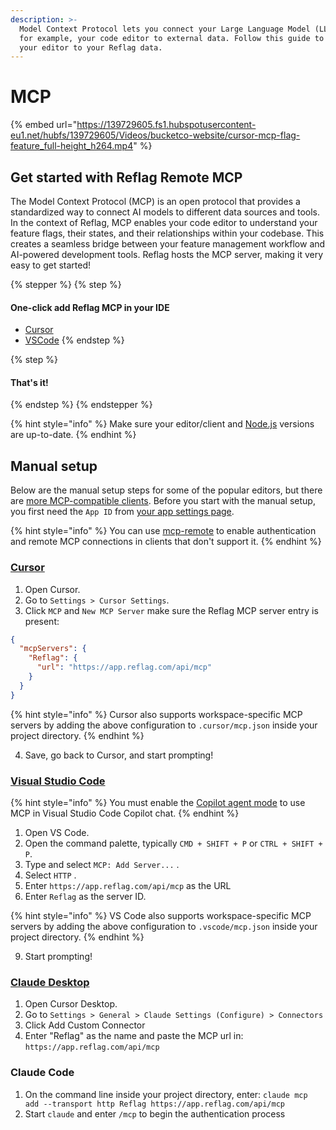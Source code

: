 ```yaml
---
description: >-
  Model Context Protocol lets you connect your Large Language Model (LLM) in,
  for example, your code editor to external data. Follow this guide to connect
  your editor to your Reflag data.
---
```


# MCP

{% embed url="https://139729605.fs1.hubspotusercontent-eu1.net/hubfs/139729605/Videos/bucketco-website/cursor-mcp-flag-feature_full-height_h264.mp4" %}

## Get started with Reflag Remote MCP

The Model Context Protocol (MCP) is an open protocol that provides a standardized way to connect AI models to different data sources and tools. In the context of Reflag, MCP enables your code editor to understand your feature flags, their states, and their relationships within your codebase. This creates a seamless bridge between your feature management workflow and AI-powered development tools. Reflag hosts the MCP server, making it very easy to get started!

{% stepper %}
{% step %}
#### One-click add Reflag MCP in your IDE

* [Cursor](cursor://anysphere.cursor-deeplink/mcp/install?name=Reflag\&config=eyJ1cmwiOiJodHRwczovL2FwcC5yZWZsYWcuY29tL2FwaS9tY3AiLCJ0eXBlIjoiaHR0cCJ9)
* [VSCode](vscode:mcp/install?%7B%22name%22%3A%22Reflag%22%2C%22gallery%22%3Afalse%2C%22url%22%3A%22https%3A%2F%2Fapp.reflag.com%2Fapi%2Fmcp%22%7D)
{% endstep %}

{% step %}
#### That's it!
{% endstep %}
{% endstepper %}

{% hint style="info" %}
Make sure your editor/client and [Node.js](https://nodejs.org/en/download) versions are up-to-date.
{% endhint %}

## Manual setup

Below are the manual setup steps for some of the popular editors, but there are [more MCP-compatible clients](https://modelcontextprotocol.io/clients). Before you start with the manual setup, you first need the `App ID` from [your app settings page](https://app.reflag.com/env-current/settings/app-general).

{% hint style="info" %}
You can use [mcp-remote](https://www.npmjs.com/package/mcp-remote) to enable authentication and remote MCP connections in clients that don't support it.
{% endhint %}

### [Cursor](https://docs.cursor.com/context/model-context-protocol)

1. Open Cursor.
2. Go to `Settings > Cursor Settings`.
3. Click `MCP` and `New MCP Server`  make sure the Reflag MCP server entry is present:

```json
{
  "mcpServers": {
    "Reflag": {
      "url": "https://app.reflag.com/api/mcp"
    }
  }
}
```

{% hint style="info" %}
Cursor also supports workspace-specific MCP servers by adding the above configuration to `.cursor/mcp.json` inside your project directory.
{% endhint %}

4. Save, go back to Cursor, and start prompting!

### [Visual Studio Code](https://code.visualstudio.com/docs/copilot/chat/mcp-servers)

{% hint style="info" %}
You must enable the [Copilot agent mode](https://code.visualstudio.com/docs/copilot/chat/chat-agent-mode) to use MCP in Visual Studio Code Copilot chat.
{% endhint %}

1. Open VS Code.
2. Open the command palette, typically `CMD + SHIFT + P` or `CTRL + SHIFT + P`.
3. Type and select `MCP: Add Server...` .
4. Select `HTTP` .
5. Enter `https://app.reflag.com/api/mcp` as the URL
6. Enter `Reflag` as the server ID.

{% hint style="info" %}
VS Code also supports workspace-specific MCP servers by adding the above configuration to `.vscode/mcp.json` inside your project directory.
{% endhint %}

9. Start prompting!

### [Claude Desktop](https://modelcontextprotocol.io/quickstart/user)

1. Open Cursor Desktop.
2. Go to `Settings > General > Claude Settings (Configure) > Connectors`
3. Click Add Custom Connector
4. Enter "Reflag" as the name and paste the MCP url in: `https://app.reflag.com/api/mcp`

### Claude Code

1. On the command line inside your project directory, enter: `claude mcp add --transport http Reflag https://app.reflag.com/api/mcp`
2. Start `claude` and enter `/mcp` to begin the authentication process
